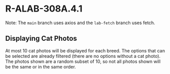 # R-ALAB-308A.4.1

Note: The `main` branch uses axios and the `lab-fetch` branch uses fetch.

## Displaying Cat Photos
At most 10 cat photos will be displayed for each breed. The options that can be selected are already filtered (there are no options without a cat photo). The photos shown are a random subset of 10, so not all photos shown will be the same or in the same order.